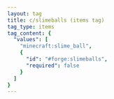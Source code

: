 ```yaml
---
layout: tag
title: c/slimeballs (items tag)
tag_type: items
tag_content: {
  "values": [
    "minecraft:slime_ball",
    {
      "id": "#forge:slimeballs",
      "required": false
    }
  ]
}
---
```

